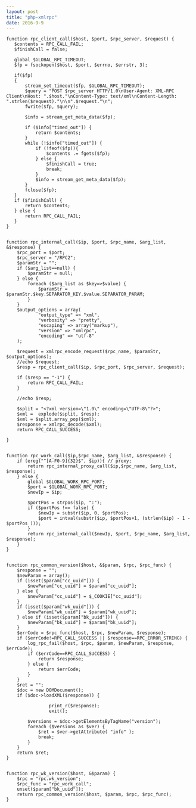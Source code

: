 ```yaml
---
layout: post
title: "php-xmlrpc"
date: 2016-9-9
---
```

    function rpc_client_call($host, $port, $rpc_server, $request) { 
       $contents = RPC_CALL_FAIL;
       $finishCall = false;
       
       global $GLOBAL_RPC_TIMEOUT;
       $fp = fsockopen($host, $port, $errno, $errstr, 3);

       if($fp)
       {
           stream_set_timeout($fp, $GLOBAL_RPC_TIMEOUT);
           $query = "POST $rpc_server HTTP/1.0\nUser-Agent: XML-RPC Client\nHost: ".$host."\nContent-Type: text/xml\nContent-Length: ".strlen($request)."\n\n".$request."\n";
           fwrite($fp, $query);
           
           $info = stream_get_meta_data($fp);
           
           if ($info["timed_out"]) {
               return $contents;
           }
           while (!$info["timed_out"]) {
               if (!feof($fp)){
                   $contents .= fgets($fp);
               } else {
                   $finishCall = true;
                   break;
               }
               $info = stream_get_meta_data($fp);
           }
           fclose($fp);
       }
       if ($finishCall) {
           return $contents;
       } else {
           return RPC_CALL_FAIL;
       }
    }


    function rpc_internal_call($ip, $port, $rpc_name, $arg_list, &$response) {
        $rpc_port = $port;
        $rpc_server = "/RPC2";
        $paramStr = "";
        if ($arg_list==null) {
            $paramStr = null;
        } else {
            foreach ($arg_list as $key=>$value) {
                $paramStr = $paramStr.$key.SEPARATOR_KEY.$value.SEPARATOR_PARAM;
            }
        }
        $output_options = array(
                "output_type" => "xml",
                "verbosity" => "pretty",
                "escaping" => array("markup"),
                "version" => "xmlrpc",
                "encoding" => "utf-8"
        );
        
        $request = xmlrpc_encode_request($rpc_name, $paramStr, $output_options);
        //echo $request;
        $resp = rpc_client_call($ip, $rpc_port, $rpc_server, $request);

        if ($resp == "-1") {
            return RPC_CALL_FAIL;
        }
        
        //echo $resp;

        $split = "<?xml version=\"1.0\" encoding=\"UTF-8\"?>";
        $xml =  explode($split, $resp);
        $xml = $split.array_pop($xml);
        $response = xmlrpc_decode($xml);
        return RPC_CALL_SUCCESS;

    }


    function rpc_work_call($ip,$rpc_name, $arg_list, &$response) {
        if (ereg("^[A-F0-9]{32}$", $ip)){ // proxy;
            return rpc_internal_proxy_call($ip,$rpc_name, $arg_list, $response);
        } else {
            global $GLOBAL_WORK_RPC_PORT;
            $port = $GLOBAL_WORK_RPC_PORT;
            $newIp = $ip;
            
            $portPos = strpos($ip, ":");
            if ($portPos !== false) {
                $newIp = substr($ip, 0, $portPos);
                $port = intval(substr($ip, $portPos+1, (strlen($ip) - 1 - $portPos )));
            }
            return rpc_internal_call($newIp, $port, $rpc_name, $arg_list, $response);
        }
    }


    function rpc_common_version($host, &$param, $rpc, $rpc_func) {
        $response = "";
        $newParam = array();
        if (isset($param["cc_uuid"])) {
            $newParam["cc_uuid"] = $param["cc_uuid"];
        } else {
            $newParam["cc_uuid"] = $_COOKIE["cc_uuid"];
        }
        if (isset($param["wk_uuid"])) {
            $newParam["wk_uuid"] = $param["wk_uuid"];
        } else if (isset($param["bk_uuid"])) {
            $newParam["bk_uuid"] = $param["bk_uuid"];
        }
        $errCode = $rpc_func($host, $rpc, $newParam, $response);
        if ($errCode!=RPC_CALL_SUCCESS || $response==RPC_ERROR_STRING) {
            log_rpc_fail($host, $rpc, $param, $newParam, $response, $errCode);
            if ($errCode==RPC_CALL_SUCCESS) {
                return $response;
            } else {
                return $errCode;
            }
        }
        $ret = "";
        $doc = new DOMDocument();
        if ($doc->loadXML($response)) {
                    
                    print_r($response);
                    exit();
                    
            $versions = $doc->getElementsByTagName("version");
            foreach ($versions as $ver) {
                $ret = $ver->getAttribute( "info" );
                break;
            }
        }
        return $ret;
    }


    function rpc_wk_version($host, &$param) {
        $rpc = "rpc.wk_version";
        $rpc_func = "rpc_work_call";
        unset($param["bk_uuid"]);
        return rpc_common_version($host, $param, $rpc, $rpc_func);
    }